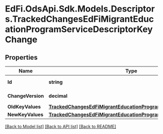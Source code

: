 # EdFi.OdsApi.Sdk.Models.Descriptors.TrackedChangesEdFiMigrantEducationProgramServiceDescriptorKeyChange

## Properties

Name | Type | Description | Notes
------------ | ------------- | ------------- | -------------
**Id** | **string** | Resource identifier | [optional] 
**ChangeVersion** | **decimal** | Change version | [optional] 
**OldKeyValues** | [**TrackedChangesEdFiMigrantEducationProgramServiceDescriptorKey**](TrackedChangesEdFiMigrantEducationProgramServiceDescriptorKey.md) |  | [optional] 
**NewKeyValues** | [**TrackedChangesEdFiMigrantEducationProgramServiceDescriptorKey**](TrackedChangesEdFiMigrantEducationProgramServiceDescriptorKey.md) |  | [optional] 

[[Back to Model list]](../README.md#documentation-for-models) [[Back to API list]](../README.md#documentation-for-api-endpoints) [[Back to README]](../README.md)

